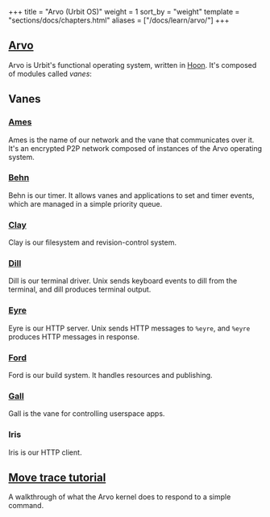 +++
title = "Arvo (Urbit OS)"
weight = 1
sort_by = "weight"
template = "sections/docs/chapters.html"
aliases = ["/docs/learn/arvo/"]
+++


## [Arvo](@/docs/arvo/arvo.md)

Arvo is Urbit's functional operating system, written in [Hoon](@/docs/hoon/hoon-school/_index.md). It's composed of modules called _vanes_:

## Vanes

### [Ames](@/docs/arvo/ames/ames.md)

Ames is the name of our network and the vane that communicates over it. It's an encrypted P2P network composed of instances of the Arvo operating system.

### [Behn](@/docs/arvo/behn/behn.md)

Behn is our timer. It allows vanes and applications to set and timer events, which are managed in a simple priority queue.

### [Clay](@/docs/arvo/clay/clay.md)

Clay is our filesystem and revision-control system.

### [Dill](@/docs/arvo/dill/dill.md)

Dill is our terminal driver. Unix sends keyboard events to dill from the terminal, and dill produces terminal output.

### [Eyre](@/docs/arvo/eyre/eyre.md)

Eyre is our HTTP server. Unix sends HTTP messages to `%eyre`, and `%eyre` produces HTTP messages in response.

### [Ford](@/docs/arvo/ford/ford.md)

Ford is our build system. It handles resources and publishing.

### [Gall](@/docs/arvo/gall/gall.md)

Gall is the vane for controlling userspace apps.

### Iris

Iris is our HTTP client.

## [Move trace tutorial](@/docs/arvo/move-trace.md)

A walkthrough of what the Arvo kernel does to respond to a simple command.


